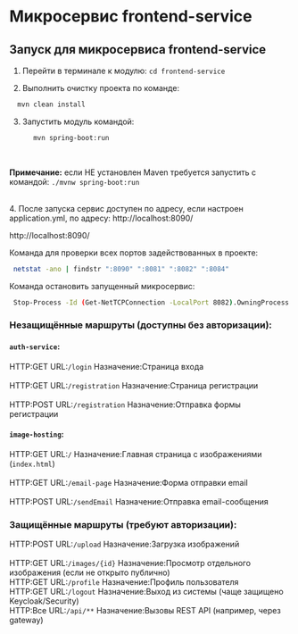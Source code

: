 # Микросервис frontend-service
## Запуск для микросервиса frontend-service

1. Перейти в терминале к модулю:  ```cd frontend-service```

2. Выполнить очистку проекта по команде:
  ```bash
    mvn clean install
  ```

3. Запустить модуль командой:
  ```bash
        mvn spring-boot:run
  ```

<br>

**Примечание:** если НЕ установлен Maven требуется запустить с командой: ```./mvnw spring-boot:run ```

<br>
4. После запуска сервис доступен по адресу, если настроен application.yml, по адресу: http://localhost:8090/

http://localhost:8090/

Команда для проверки всех портов задействованных в проекте:
 ```bash
  netstat -ano | findstr ":8090" ":8081" ":8082" ":8084"
  ```
Команда остановить запущенный микросервис:
  ```bash
   Stop-Process -Id (Get-NetTCPConnection -LocalPort 8082).OwningProcess -Force
  ```

### Незащищённые маршруты (доступны без авторизации):

#### `auth-service`:

HTTP:GET  URL:`/login` Назначение:Страница входа <br>                
HTTP:GET  URL:`/registration` Назначение:Страница регистрации <br>  
HTTP:POST  URL:`/registration` Назначение:Отправка формы регистрации <br>

#### `image-hosting`:

HTTP:GET  URL:`/` Назначение:Главная страница с изображениями (`index.html`) <br>  
HTTP:GET  URL:`/email-page` Назначение:Форма отправки email <br>     
HTTP:POST  URL:`/sendEmail` Назначение:Отправка email-сообщения <br>

### Защищённые маршруты (требуют авторизации):

HTTP:POST URL:`/upload` Назначение:Загрузка изображений <br>  
HTTP:GET URL:`/images/{id}` Назначение:Просмотр отдельного изображения (если не открыто публично) <br>
HTTP:GET URL:`/profile` Назначение:Профиль пользователя <br>
HTTP:GET URL:`/logout` Назначение:Выход из системы (чаще защищено Keycloak/Security) <br>
HTTP:Все URL:`/api/**` Назначение:Вызовы REST API (например, через gateway) <br>